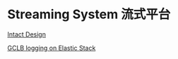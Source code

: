 # Streaming System 流式平台 

[Intact Design](https://github.com/cloudymoma/raycom/tree/streaming)

[GCLB logging on Elastic Stack](https://github.com/cloudymoma/raycom/tree/gcp-lb-log)
